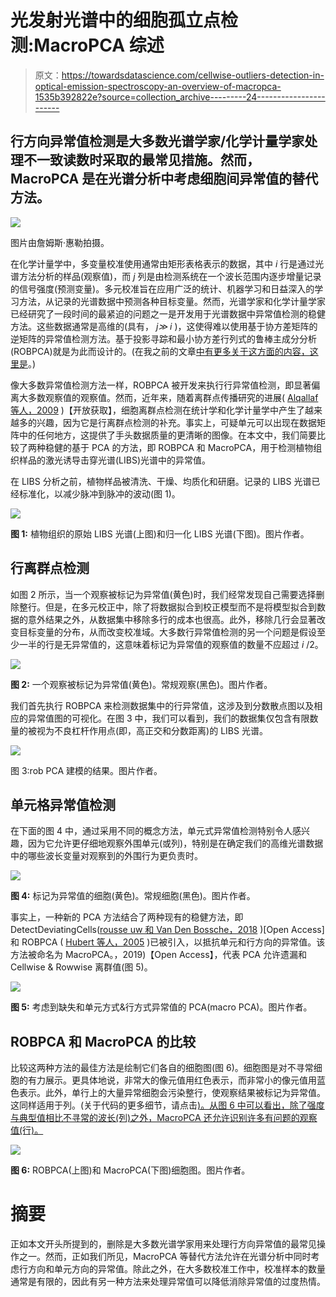 # 光发射光谱中的细胞孤立点检测:MacroPCA 综述

> 原文：<https://towardsdatascience.com/cellwise-outliers-detection-in-optical-emission-spectroscopy-an-overview-of-macropca-1535b392822e?source=collection_archive---------24----------------------->

## 行方向异常值检测是大多数光谱学家/化学计量学家处理不一致读数时采取的最常见措施。然而，MacroPCA 是在光谱分析中考虑细胞间异常值的替代方法。

![](img/8588519c0fea1f6dc298ea4abb9e1b58.png)

图片由詹姆斯·惠勒拍摄。

在化学计量学中，多变量校准使用通常由矩形表格表示的数据，其中 *i* 行是通过光谱方法分析的样品(观察值)，而 *j* 列是由检测系统在一个波长范围内逐步增量记录的信号强度(预测变量)。多元校准旨在应用广泛的统计、机器学习和日益深入的学习方法，从记录的光谱数据中预测各种目标变量。然而，光谱学家和化学计量学家已经研究了一段时间的最紧迫的问题之一是开发用于光谱数据中异常值检测的稳健方法。这些数据通常是高维的(具有， *j≫* *i* )，这使得难以使用基于协方差矩阵的逆矩阵的异常值检测方法。基于投影寻踪和最小协方差行列式的鲁棒主成分分析(ROBPCA)就是为此而设计的。(在我之前的文章[中有更多关于这方面的内容，这里是](/multivariate-outlier-detection-in-high-dimensional-spectral-data-45878fd0ccb8)。)

像大多数异常值检测方法一样，ROBPCA 被开发来执行行异常值检测，即显著偏离大多数观察值的观察值。然而，近年来，随着离群点传播研究的进展( [Alqallaf 等人，2009](https://projecteuclid.org/journals/annals-of-statistics/volume-37/issue-1/Propagation-of-outliers-in-multivariate-data/10.1214/07-AOS588.full) )【开放获取】，细胞离群点检测在统计学和化学计量学中产生了越来越多的兴趣，因为它是行离群点检测的补充。事实上，可疑单元可以出现在数据矩阵中的任何地方，这提供了手头数据质量的更清晰的图像。在本文中，我们简要比较了两种稳健的基于 PCA 的方法，即 ROBPCA 和 MacroPCA，用于检测植物组织样品的激光诱导击穿光谱(LIBS)光谱中的异常值。

在 LIBS 分析之前，植物样品被清洗、干燥、均质化和研磨。记录的 LIBS 光谱已经标准化，以减少脉冲到脉冲的波动(图 1)。

![](img/396d4fbd70d16f320fb255fd6f880ea1.png)

**图 1:** 植物组织的原始 LIBS 光谱(上图)和归一化 LIBS 光谱(下图)。图片作者。

## 行离群点检测

如图 2 所示，当一个观察被标记为异常值(黄色)时，我们经常发现自己需要选择删除整行。但是，在多元校正中，除了将数据拟合到校正模型而不是将模型拟合到数据的意外结果之外，从数据集中移除多行的成本也很高。此外，移除几行会显著改变目标变量的分布，从而改变校准域。大多数行异常值检测的另一个问题是假设至少一半的行是无异常值的，这意味着标记为异常值的观察值的数量不应超过 *i* /2。

![](img/960e787ce664b22442e548103857c01a.png)

**图 2:** 一个观察被标记为异常值(黄色)。常规观察(黑色)。图片作者。

我们首先执行 ROBPCA 来检测数据集中的行异常值，这涉及到分数散点图以及相应的异常值图的可视化。在图 3 中，我们可以看到，我们的数据集仅包含有限数量的被视为不良杠杆作用点(即，高正交和分数距离)的 LIBS 光谱。

![](img/32f635fa05b847da5a1e053042b70b77.png)

图 3:rob PCA 建模的结果。图片作者。

## 单元格异常值检测

在下面的图 4 中，通过采用不同的概念方法，单元式异常值检测特别令人感兴趣，因为它允许更仔细地观察外围单元(或列)，特别是在确定我们的高维光谱数据中的哪些波长变量对观察到的外围行为更负责时。

![](img/a4335d674b05c26307015b4f21ad8ff5.png)

**图 4:** 标记为异常值的细胞(黄色)。常规细胞(黑色)。图片作者。

事实上，一种新的 PCA 方法结合了两种现有的稳健方法，即 DetectDeviatingCells([rousse uw 和 Van Den Bossche，2018](https://www.tandfonline.com/doi/pdf/10.1080/00401706.2017.1340909?needAccess=true) )[Open Access]和 ROBPCA ( [Hubert 等人，2005](https://www.tandfonline.com/doi/abs/10.1198/004017004000000563) )已被引入，以抵抗单元和行方向的异常值。该方法被命名为 MacroPCA。，2019)【Open Access】，代表 PCA 允许遗漏和 Cellwise & Rowwise 离群值(图 5)。

![](img/b651e19437145d26ef621329d0c46530.png)

**图 5:** 考虑到缺失和单元方式&行方式异常值的 PCA(macro PCA)。图片作者。

## ROBPCA 和 MacroPCA 的比较

比较这两种方法的最佳方法是绘制它们各自的细胞图(图 6)。细胞图是对不寻常细胞的有力展示。更具体地说，非常大的像元值用红色表示，而非常小的像元值用蓝色表示。此外，单行上的大量异常细胞会污染整行，使观察结果被标记为异常值。这同样适用于列。(关于代码的更多细节，请点击[)。从图 6 中可以看出，除了强度与典型值相比不寻常的波长(列)之外，MacroPCA 还允许识别许多有问题的观察值(行)。](https://github.com/ChristianGoueguel/Cellwise-Outliers-Detection-in-Optical-Emission-Spectroscopy)

![](img/76b7c8c6e5abd417c1b5a60be24a8271.png)

**图 6:** ROBPCA(上图)和 MacroPCA(下图)细胞图。图片作者。

# 摘要

正如本文开头所提到的，删除是大多数光谱学家用来处理行方向异常值的最常见操作之一。然而，正如我们所见，MacroPCA 等替代方法允许在光谱分析中同时考虑行方向和单元方向的异常值。除此之外，在大多数校准工作中，校准样本的数量通常是有限的，因此有另一种方法来处理异常值可以降低消除异常值的过度热情。